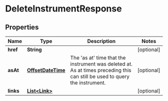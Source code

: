 

# DeleteInstrumentResponse

## Properties

Name | Type | Description | Notes
------------ | ------------- | ------------- | -------------
**href** | **String** |  |  [optional]
**asAt** | [**OffsetDateTime**](OffsetDateTime.md) | The &#39;as at&#39; time that the instrument was deleted at. As at times preceding this can  still be used to query the instrument. |  [optional]
**links** | [**List&lt;Link&gt;**](Link.md) |  |  [optional]



